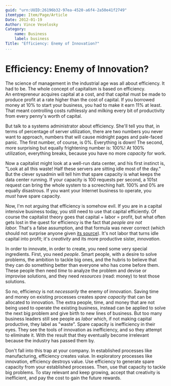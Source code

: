 ```yaml
---
guid: "urn:UUID:26196b32-97ea-4520-a6f4-2a50e41f2749"
itemtype: Item/Page/Article
Date: 2012-01-19
Author: Vince Veselosky
Category:
    name: Business
    label: business
Title: "Efficiency: Enemy of Innovation?"
...
```


# Efficiency: Enemy of Innovation?

The science of management in the industrial age was all about
efficiency. It had to be. The whole concept of capitalism is based on
efficiency. An entrepreneur acquires capital at a cost, and that capital
must be made to produce profit at a rate higher than the cost of
capital. If you borrowed money at 10% to start your business, you had to
make it earn 11% at least. That meant controlling costs ruthlessly and
milking every bit of productivity from every penny's worth of capital.

But talk to a systems administrator about efficiency. She'll tell you
that, in terms of percentage of server utilization, there are two
numbers you never want to approach, numbers that will cause midnight
pages and pale-faced panic. The first number, of course, is 0%.
Everything is down! The second, more surprising but equally frightening
number is: 100%! At 100% utilization, everything breaks, because you
have no more *capacity* for work.

Now a capitalist might look at a well-run data center, and his first
instinct is, "Look at all this waste! Half these servers are sitting
idle most of the day." But the clever sysadmin will tell him that spare
capacity is what keeps the data center running. If your capacity is 100
requests per second, a 101st request can bring the whole system to a
screeching halt. 100% and 0% are equally disastrous. If you want your
Internet business to operate, you *must* have spare capacity.

Now, I'm not arguing that efficiency is somehow evil. If you are in a
capital intensive business today, you still need to use that capital
efficiently. Of course the capitalist theory goes that capital + labor =
profit, but what often gets lost in the quest for efficiency is the fact
that *people are not labor.* That's a false assumption, and that formula
was never correct (which should not surprise anyone given [its
source][]). It's not labor that turns idle capital into profit; it's
*creativity* and its more productive sister, *innovation*.

In order to innovate, in order to create, you need some very special
ingredients. First, you need *people*. Smart people, with a desire to
solve problems, the ambition to tackle big ones, and the hubris to
believe that they can do something better than everyone who has come
before them. These people then need *time* to analyze the problem and
devise or improvise solutions, and they need *resources* (read: money)
to test those solutions.

So no, efficiency is not *necessarily* the enemy of innovation. Saving
time and money on existing processes creates *spare capacity* that can
be allocated to innovation. The extra people, time, and money that are
not being used to operate the existing business, instead can be applied
to solve the next big problem and give birth to new lines of business.
But too many business leaders still see people as *labor* which, if not
making capital productive, they label as "waste". Spare capacity is
inefficiency in their eyes. They see the tools of innovation as
inefficiency, and so they attempt to eliminate it. With the result that
they eventually become irrelevant because the industry has passed them
by.

Don't fall into this trap at your company. In established processes like
manufacturing, efficiency creates value. In exploratory processes like
innovation, efficiency destroys value. Use efficiency to generate spare
capacity from your established processes. Then, use that capacity to
tackle big problems. To stay relevant and keep growing, accept that
creativity is inefficient, and pay the cost to gain the future rewards.

[its source]: http://en.wikipedia.org/wiki/Das_Kapital
